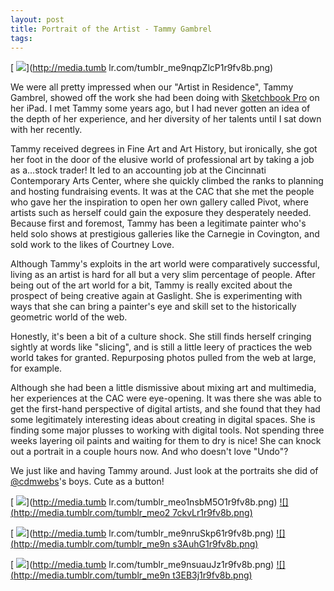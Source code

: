 ```yaml
---
layout: post
title: Portrait of the Artist - Tammy Gambrel
tags: 
---
```

[ ![](http://media.tumblr.com/tumblr_me9nptT7vi1r9fv8b.png)](http://media.tumb
lr.com/tumblr_me9nqpZlcP1r9fv8b.png)

We were all pretty impressed when our "Artist in Residence", Tammy Gambrel,
showed off the work she had been doing with [Sketchbook
Pro](https://itunes.apple.com/us/app/sketchbook-pro-for-ipad/id364253478?mt=8)
on her iPad. I met Tammy some years ago, but I had never gotten an idea of the
depth of her experience, and her diversity of her talents until I sat down
with her recently.

Tammy received degrees in Fine Art and Art History, but ironically, she got
her foot in the door of the elusive world of professional art by taking a job
as a…stock trader! It led to an accounting job at the Cincinnati Contemporary
Arts Center, where she quickly climbed the ranks to planning and hosting
fundraising events. It was at the CAC that she met the people who gave her the
inspiration to open her own gallery called Pivot, where artists such as
herself could gain the exposure they desperately needed. Because first and
foremost, Tammy has been a legitimate painter who's held solo shows at
prestigious galleries like the Carnegie in Covington, and sold work to the
likes of Courtney Love.

Although Tammy's exploits in the art world were comparatively successful,
living as an artist is hard for all but a very slim percentage of people.
After being out of the art world for a bit, Tammy is really excited about the
prospect of being creative again at Gaslight. She is experimenting with ways
that she can bring a painter's eye and skill set to the historically geometric
world of the web.

Honestly, it's been a bit of a culture shock. She still finds herself cringing
sightly at words like "slicing", and is still a little leery of practices the
web world takes for granted. Repurposing photos pulled from the web at large,
for example.

Although she had been a little dismissive about mixing art and multimedia, her
experiences at the CAC were eye-opening. It was there she was able to get the
first-hand perspective of digital artists, and she found that they had some
legitimately interesting ideas about creating in digital spaces. She is
finding some major plusses to working with digital tools. Not spending three
weeks layering oil paints and waiting for them to dry is nice! She can knock
out a portrait in a couple hours now. And who doesn't love "Undo"?

We just like and having Tammy around. Just look at the portraits she did of
[@cdmwebs](http://)'s boys. Cute as a button!

[ ![](http://media.tumblr.com/tumblr_meo289gRFW1r9fv8b.png)](http://media.tumb
lr.com/tumblr_meo1nsbM5O1r9fv8b.png) [ ![](http://media.tumblr.com/tumblr_meo2
7ckvLr1r9fv8b.png)](http://media.tumblr.com/tumblr_meo1lrp9bB1r9fv8b.png)

[ ![](http://media.tumblr.com/tumblr_me9qwlvpjf1r9fv8b.png)](http://media.tumb
lr.com/tumblr_me9nruSkp61r9fv8b.png) [ ![](http://media.tumblr.com/tumblr_me9n
s3AuhG1r9fv8b.png)](http://media.tumblr.com/tumblr_me9nsbRFun1r9fv8b.png)

[ ![](http://media.tumblr.com/tumblr_me9qxzU0QA1r9fv8b.png)](http://media.tumb
lr.com/tumblr_me9nsuauJz1r9fv8b.png) [ ![](http://media.tumblr.com/tumblr_me9n
t3EB3j1r9fv8b.png)](http://media.tumblr.com/tumblr_me9ntdnwKV1r9fv8b.png)
